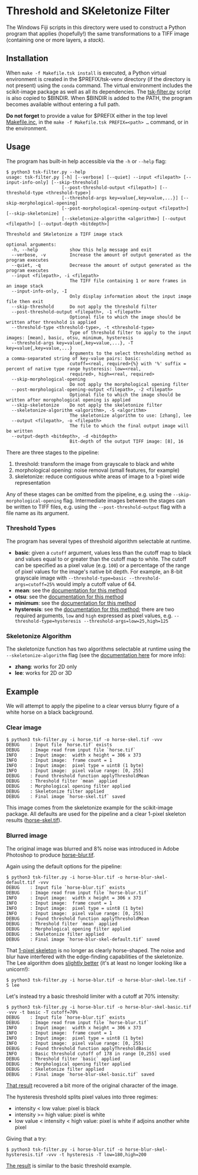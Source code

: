 # Threshold and SKeletonize Filter

The Windows Fiji scripts in this directory were used to construct a Python program that applies (hopefully!) the same transformations to a TIFF image (containing one or more layers, a *stack*).

## Installation

When `make -f Makefile.tsk install` is executed, a Python virtual environment is created in the $PREFIX/tsk-venv directory (if the directory is not present) using the `conda` command.  The virtual environment includes the scikit-image package as well as all its dependencies.  The [tsk-filter.py](./tsk-filter.py) script is also copied to $BINDIR.  When $BINDIR is added to the PATH, the program becomes available without entering a full path.

**Do not forget** to provide a value for $PREFIX either in the top level [Makefile.inc](../Makefile.inc), in the `make -f Makefile.tsk PREFIX=<path> …` command, or in the environment.

## Usage

The program has built-in help accessible via the `-h` or `--help` flag:

```
$ python3 tsk-filter.py --help
usage: tsk-filter.py [-h] [--verbose] [--quiet] --input <filepath> [--input-info-only] [--skip-threshold]
                     [--post-threshold-output <filepath>] [--threshold-type <threshold-type>]
                     [--threshold-args key=value{,key=value,...}] [--skip-morphological-opening]
                     [--post-morphological-opening-output <filepath>] [--skip-skeletonize]
                     [--skeletonize-algorithm <algorithm>] [--output <filepath>] [--output-depth <bitdepth>]

Threshold and SKeletonize a TIFF image stack

optional arguments:
  -h, --help            show this help message and exit
  --verbose, -v         Increase the amount of output generated as the program executes
  --quiet, -q           Decrease the amount of output generated as the program executes
  --input <filepath>, -i <filepath>
                        The TIFF file containing 1 or more frames in an image stack
  --input-info-only, -I
                        Only display information about the input image file then exit
  --skip-threshold      Do not apply the threshold filter
  --post-threshold-output <filepath>, -1 <filepath>
                        Optional file to which the image should be written after threshold is applied
  --threshold-type <threshold-type>, -t <threshold-type>
                        Type of threshold filter to apply to the input images: [mean], basic, otsu, minimum, hysteresis
  --threshold-args key=value{,key=value,...}, -T key=value{,key=value,...}
                        Arguments to the select thresholding method as a comma-separated string of key-value pairs: basic:
                        cutoff=<real, required>{%} with '%' suffix = percent of native type range hysteresis: low=<real,
                        required>, high=<real, required>
  --skip-morphological-opening
                        Do not apply the morphological opening filter
  --post-morphological-opening-output <filepath>, -2 <filepath>
                        Optional file to which the image should be written after morophological opening is applied
  --skip-skeletonize    Do not apply the skeletonize filter
  --skeletonize-algorithm <algorithm>, -S <algorithm>
                        The skeletonize algorithm to use: [zhang], lee
  --output <filepath>, -o <filepath>
                        The file to which the final output image will be written
  --output-depth <bitdepth>, -d <bitdepth>
                        Bit-depth of the output TIFF image: [8], 16
```

There are three stages to the pipeline:

1. threshold:  transform the image from grayscale to black and white
2. morphological opening:  noise removal (small features, for example)
3. skeletonize:  reduce contiguous white areas of image to a 1-pixel wide representation

Any of these stages can be omitted from the pipeline, e.g. using the `--skip-morphological-opening` flag.  Intermediate images between the stages can be written to TIFF files, e.g. using the `--post-threshold-output` flag with a file name as its argument.

### Threshold Types

The program has several types of threshold algorithm selectable at runtime.

- **basic**:  given a `cutoff` argument, values less than the cutoff map to black and values equal to or greater than the cutoff map to white.  The cutoff can be specified as a pixel value (e.g. `100`) or a percentage of the range of pixel values for the image's native bit depth.  For example, an 8-bit grayscale image with `--threshold-type=basic --threshold-args=cutoff=25%` would imply a cutoff value of 64.
- **mean**:  see the [documentation for this method](https://scikit-image.org/docs/dev/api/skimage.filters.html#threshold-mean)
- **otsu**:  see the [documentation for this method](https://scikit-image.org/docs/dev/api/skimage.filters.html#threshold-otsu)
- **minimum**:  see the [documentation for this method](https://scikit-image.org/docs/dev/api/skimage.filters.html#threshold-minimum)
- **hysteresis**:  see the [documentation for this method](https://scikit-image.org/docs/dev/api/skimage.filters.html#skimage.filters.apply_hysteresis_threshold); there are two required arguments, `low` and `high` expressed as pixel values, e.g. `--threshold-type=hysteresis --threshold-args=low=25,high=125`

### Skeletonize Algorithm

The skeletonize function has two algorithms selectable at runtime using the `--skeletonize-algorithm` flag (see the [documentation here](https://scikit-image.org/docs/dev/api/skimage.morphology.html#skeletonize) for more info):

- **zhang**:  works for 2D only
- **lee**:  works for 2D or 3D

## Example

We will attempt to apply the pipeline to a clear versus blurry figure of a white horse on a black background.

### Clear image

```
$ python3 tsk-filter.py -i horse.tif -o horse-skel.tif -vvv
DEBUG    : Input file `horse.tif` exists
DEBUG    : Image read from input file `horse.tif`
INFO     : Input image:  width x height = 306 x 373
INFO     : Input image:  frame count = 1
INFO     : Input image:  pixel type = uint8 (1 byte)
INFO     : Input image:  pixel value range: [0, 255]
DEBUG    : Found threshold function applyThresholdMean
DEBUG    : Threshold filter `mean` applied
DEBUG    : Morphological opening filter applied
DEBUG    : Skeletonize filter applied
DEBUG    : Final image `horse-skel.tif` saved
```

This image comes from the skeletonize example for the scikit-image package.  All defaults are used for the pipeline and a clear 1-pixel skeleton results ([horse-skel.tif](./horse-skel.tif)).

### Blurred image

The original image was blurred and 8% noise was introduced in Adobe Photoshop to produce [horse-blur.tif](./horse-blur.tif).

Again using the default options for the pipeline:

```
$ python3 tsk-filter.py -i horse-blur.tif -o horse-blur-skel-default.tif -vvv 
DEBUG    : Input file `horse-blur.tif` exists
DEBUG    : Image read from input file `horse-blur.tif`
INFO     : Input image:  width x height = 306 x 373
INFO     : Input image:  frame count = 1
INFO     : Input image:  pixel type = uint8 (1 byte)
INFO     : Input image:  pixel value range: [0, 255]
DEBUG    : Found threshold function applyThresholdMean
DEBUG    : Threshold filter `mean` applied
DEBUG    : Morphological opening filter applied
DEBUG    : Skeletonize filter applied
DEBUG    : Final image `horse-blur-skel-default.tif` saved
```

That [1-pixel skeleton](./horse-blur-skel-default.tif) is no longer as clearly horse-shaped.  The noise and blur have interfered with the edge-finding capabilities of the skeletonize.  The Lee algorithm does [slightly better](./horse-blur-skel-lee.tif) (it's at least no longer looking like a unicorn!):

```
$ python3 tsk-filter.py -i horse-blur.tif -o horse-blur-skel-lee.tif -S lee
```

Let's instead try a basic threshold limiter with a cutoff at 70% intensity:

```
$ python3 tsk-filter.py -i horse-blur.tif -o horse-blur-skel-basic.tif -vvv -t basic -T cutoff=70% 
DEBUG    : Input file `horse-blur.tif` exists
DEBUG    : Image read from input file `horse-blur.tif`
INFO     : Input image:  width x height = 306 x 373
INFO     : Input image:  frame count = 1
INFO     : Input image:  pixel type = uint8 (1 byte)
INFO     : Input image:  pixel value range: [0, 255]
DEBUG    : Found threshold function applyThresholdBasic
INFO     : Basic threshold cutoff of 178 in range [0,255] used
DEBUG    : Threshold filter `basic` applied
DEBUG    : Morphological opening filter applied
DEBUG    : Skeletonize filter applied
DEBUG    : Final image `horse-blur-skel-basic.tif` saved
```

[That result](./horse-blur-skel-basic.tif) recovered a bit more of the original character of the image.

The hysteresis threshold splits pixel values into three regimes:

- intensity < low value:  pixel is black
- intensity >= high value:  pixel is white
- low value < intensity < high value:  pixel is white if adjoins another white pixel

Giving that a try:

```
$ python3 tsk-filter.py -i horse-blur.tif -o horse-blur-skel-hysteresis.tif -vvv -t hysteresis -T low=180,high=200
```

[The result](./horse-blur-skel-hysteresis.tif) is similar to the basic threshold example.